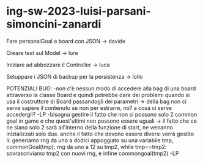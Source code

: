 # ing-sw-2023-luisi-parsani-simoncini-zanardi

Fare personalGoal e board con JSON -> davide

Creare test sul Model -> lore

Iniziare ad abbozzare il Controller -> luca

Setuppare i JSON di backup per la persistenza -> lollo

POTENZIALI BUG:
-non c'è nessun modo di accedere alla bag di una board attraverso la classe Board e quindi potrebbe dare dei problemi quando si usa il costruttore di Board passandogli dei parametri -> della bag non ci serve sapere il contenuto se non per estrarre, no? a cosa ci serve accedergli? -LP
-bisogna gestire il fatto che non si possono solo 2 common goal in game e che quest'ultimi non possono essere uguali -> il fatto che ce ne siano solo 2 sarà all'interno della funzione di start, ne verranno inizializzati solo due. anche il fatto che devono essere diversi verrà gestito lì: generiamo rng da uno a dodici appoggiato su una variabile tmp, commonGoal(tmp); rng da uno a 12 su tmp2, while tmp==tmp2: sovrascriviamo tmp2 con nuovi rng, e infine commongoal(tmp2) -LP

